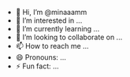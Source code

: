 - 👋 Hi, I’m @minaaamm
- 👀 I’m interested in ...
- 🌱 I’m currently learning ...
- 💞️ I’m looking to collaborate on ...
- 📫 How to reach me ...
- 😄 Pronouns: ...
- ⚡ Fun fact: ...

<!---
minaaamm/minaaamm is a ✨ special ✨ repository because its `README.md` (this file) appears on your GitHub profile.
You can click the Preview link to take a look at your changes.
--->
